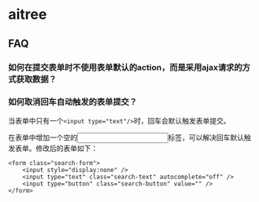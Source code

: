 # aitree

## FAQ

### 如何在提交表单时不使用表单默认的action，而是采用ajax请求的方式获取数据？


### 如何取消回车自动触发的表单提交？

当表单中只有一个`<input type="text"/>`时，回车会默认触发表单提交。

在表单中增加一个空的<input/>标签，可以解决回车默认触发表单。修改后的表单如下：

```
<form class="search-form">
    <input style="display:none" />
    <input type="text" class="search-text" autocomplete="off" />
    <input type="button" class="search-button" value="" />
</form>
```


